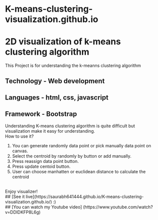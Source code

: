 # K-means-clustering-visualization.github.io
# 2D visualization of k-means clustering algorithm
This Project is for understanding the k-meanns clustering algorithm<br/>
## Technology - Web development
## Languages - html, css, javascript
## Framework - Bootstrap
Understanding K-means clustering algorithm is quite difficult but visualization make it easy for understanding.
<br/>
How to use it? <br/>
1. You can generate randomly data point or pick manually data point on canvas.
2. Select the centroid by randomly by button or add manually.
3. Press reassign data point button.
4. Press update centoid button.
5. User can choose manhatten or euclidean distance to calculate the centroid
<br/>
Enjoy visualizer!
<br/>
## [See it live](https://saurabh641444.github.io/K-means-clustering-visualization.github.io/) :)
<br/>
## [You can watch my Youtube video] (https://www.youtube.com/watch?v=DDIDKFP8L6g)
